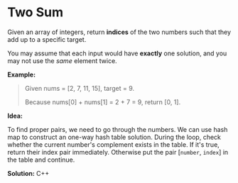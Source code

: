 # Two Sum

Given an array of integers, return **indices** of the two numbers such that they add up to a specific target.

You may assume that each input would have **exactly** one solution, and you may not use the *same* element twice.

**Example:**

> Given nums = [2, 7, 11, 15], target = 9.
>
> Because nums[0] + nums[1] = 2 + 7 = 9, return [0, 1].



**Idea:**

To find proper pairs, we need to go through the numbers. We can use hash map to construct an one-way hash table solution. During the loop, check whether the current number's complement exists in the table. If it's true, return their index pair immediately. Otherwise put the pair [`number`, `index`] in the table and continue.



**Solution:** C++

